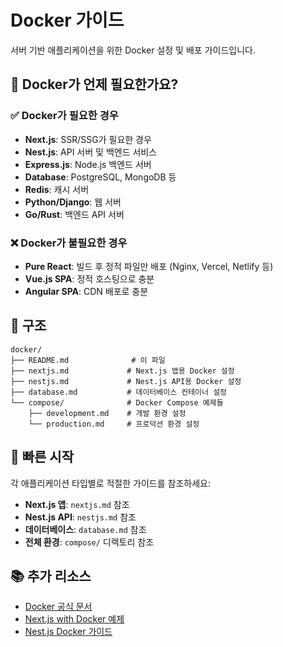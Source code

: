 # Docker 가이드

서버 기반 애플리케이션을 위한 Docker 설정 및 배포 가이드입니다.

## 🤔 Docker가 언제 필요한가요?

### ✅ Docker가 필요한 경우

- **Next.js**: SSR/SSG가 필요한 경우
- **Nest.js**: API 서버 및 백엔드 서비스
- **Express.js**: Node.js 백엔드 서버
- **Database**: PostgreSQL, MongoDB 등
- **Redis**: 캐시 서버
- **Python/Django**: 웹 서버
- **Go/Rust**: 백엔드 API 서버

### ❌ Docker가 불필요한 경우

- **Pure React**: 빌드 후 정적 파일만 배포 (Nginx, Vercel, Netlify 등)
- **Vue.js SPA**: 정적 호스팅으로 충분
- **Angular SPA**: CDN 배포로 충분

## 📁 구조

```
docker/
├── README.md              # 이 파일
├── nextjs.md             # Next.js 앱용 Docker 설정
├── nestjs.md             # Nest.js API용 Docker 설정
├── database.md           # 데이터베이스 컨테이너 설정
└── compose/              # Docker Compose 예제들
    ├── development.md    # 개발 환경 설정
    └── production.md     # 프로덕션 환경 설정
```

## 🚀 빠른 시작

각 애플리케이션 타입별로 적절한 가이드를 참조하세요:

- **Next.js 앱**: `nextjs.md` 참조
- **Nest.js API**: `nestjs.md` 참조
- **데이터베이스**: `database.md` 참조
- **전체 환경**: `compose/` 디렉토리 참조

## 📚 추가 리소스

- [Docker 공식 문서](https://docs.docker.com/)
- [Next.js with Docker 예제](https://github.com/vercel/next.js/tree/canary/examples/with-docker)
- [Nest.js Docker 가이드](https://docs.nestjs.com/recipes/docker)
